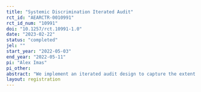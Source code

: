 ```yaml
---
title: "Systemic Discrimination Iterated Audit"
rct_id: "AEARCTR-0010991"
rct_id_num: "10991"
doi: "10.1257/rct.10991-1.0"
date: "2023-02-22"
status: "completed"
jel: ""
start_year: "2022-05-03"
end_year: "2022-05-11"
pi: "Alex Imas"
pi_other:
abstract: "We implement an iterated audit design to capture the extent to which total discrimination in the market is 'systemic,' that is, due to discrimination from another point in time and/or domain. We used a hiring and recruitment agency to recruit hiring managers (N = 208) with experience in evaluating applicants to entry-level jobs and who were currently looking for employees. These hiring managers were incentivized to evaluate fictitious resumes to an entry level job on the likelihood of the applicant being hired for the job, on a scale from 1 to 10. They were shown 4 resumes drawn at random from 3 sets. Sets A and C differed on group identity as well as prior work experience, while sets A and B differed on group identity only. We compare the hiring likelihood between the three sets to obtain measures of total, direct, and systemic discrimination."
layout: registration
---
```


